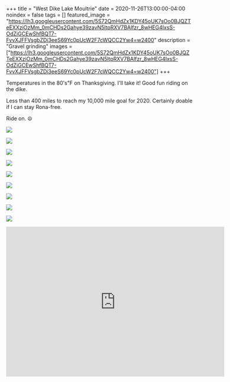 +++
title =  "West Dike Lake Moultrie"
date = 2020-11-26T13:00:00-04:00
noindex = false
tags = []
featured_image = "https://lh3.googleusercontent.com/5S72QmHdZx1KDY45oUK7sOo0BJQZTeEXXziOzMm_0mCHDs2Gahye39zavN5ltpRXV7BAlfzr_8wHEG4IxsS-OdZiGCEwShfBQT7-FvvXJFFVsgbZDi3eeS69Yc0pUcW2F7cWQCC2Yw4=w2400"
description = "Gravel grinding"
images = ["https://lh3.googleusercontent.com/5S72QmHdZx1KDY45oUK7sOo0BJQZTeEXXziOzMm_0mCHDs2Gahye39zavN5ltpRXV7BAlfzr_8wHEG4IxsS-OdZiGCEwShfBQT7-FvvXJFFVsgbZDi3eeS69Yc0pUcW2F7cWQCC2Yw4=w2400"]
+++

Temperatures in the 80's℉ on Thanksgiving. I'll take it! Good fun riding on the dike.

Less than 400 miles to reach my 10,000 mile goal for 2020. Certainly doable if I can stay Rona-free. 

Ride on. ☮

<a href='https://lh3.googleusercontent.com/5S72QmHdZx1KDY45oUK7sOo0BJQZTeEXXziOzMm_0mCHDs2Gahye39zavN5ltpRXV7BAlfzr_8wHEG4IxsS-OdZiGCEwShfBQT7-FvvXJFFVsgbZDi3eeS69Yc0pUcW2F7cWQCC2Yw4=w2400'><img src='https://lh3.googleusercontent.com/5S72QmHdZx1KDY45oUK7sOo0BJQZTeEXXziOzMm_0mCHDs2Gahye39zavN5ltpRXV7BAlfzr_8wHEG4IxsS-OdZiGCEwShfBQT7-FvvXJFFVsgbZDi3eeS69Yc0pUcW2F7cWQCC2Yw4=w2400'></a>

<a href='https://lh3.googleusercontent.com/LQUjDRA7Lm_dvK5jdjFHlukC6MZjLiyxzgZxkN3nl3Kmew0Cy7z-blOBOysTpJT8gMVi_du1psjlT3dXf2HNF6Cq8U9n6dZyCJkXDawj8pyRA4k9PsS9iNJD4D2p8YNUBNBRyAv77N8=w2400'><img src='https://lh3.googleusercontent.com/LQUjDRA7Lm_dvK5jdjFHlukC6MZjLiyxzgZxkN3nl3Kmew0Cy7z-blOBOysTpJT8gMVi_du1psjlT3dXf2HNF6Cq8U9n6dZyCJkXDawj8pyRA4k9PsS9iNJD4D2p8YNUBNBRyAv77N8=w2400'></a>

<a href='https://lh3.googleusercontent.com/wNhYur2J0700gXI9gGHoO_dy38XiPyLwo_lBUT-LZAvyuajv_tjX8Da6bzHa02yS9OCRnXrAwKJITmL_oEAfYjNvSmGkskJOTeNMzx8jluPBZvDh1JE_2PYDPRLUoiW7seQdHdI-wBE=w2400'><img src='https://lh3.googleusercontent.com/wNhYur2J0700gXI9gGHoO_dy38XiPyLwo_lBUT-LZAvyuajv_tjX8Da6bzHa02yS9OCRnXrAwKJITmL_oEAfYjNvSmGkskJOTeNMzx8jluPBZvDh1JE_2PYDPRLUoiW7seQdHdI-wBE=w2400'></a>

<a href='https://lh3.googleusercontent.com/RVTNAmhvnSyBdX4ZoLyOADqUnGsk1ns4kmxkFwBE5hN4DBHVdb7tMFNCEINZXQdAsUAtacaiv-HwEwzCOFfRhM9F9-2klVqMC8PcbHpm08hIYYzPY0I3ZlUtM84PShQUbgk3bYZCNK4=w2400'><img src='https://lh3.googleusercontent.com/RVTNAmhvnSyBdX4ZoLyOADqUnGsk1ns4kmxkFwBE5hN4DBHVdb7tMFNCEINZXQdAsUAtacaiv-HwEwzCOFfRhM9F9-2klVqMC8PcbHpm08hIYYzPY0I3ZlUtM84PShQUbgk3bYZCNK4=w2400'></a>

<a href='https://lh3.googleusercontent.com/tM5EGTUl4kNxvA-xDyrbUitW1JGhJq6WYBP7iFtgvJM2AvjmfCu86WVJEag_TpjPqzgYCdazZF2G1tyT4abCUNbpxIaF6eoCaXjNNPQQgsyVogRcDb5HwLKTPWlHaQGbrqlohI8Ecf0=w2400'><img src='https://lh3.googleusercontent.com/tM5EGTUl4kNxvA-xDyrbUitW1JGhJq6WYBP7iFtgvJM2AvjmfCu86WVJEag_TpjPqzgYCdazZF2G1tyT4abCUNbpxIaF6eoCaXjNNPQQgsyVogRcDb5HwLKTPWlHaQGbrqlohI8Ecf0=w2400'></a>

<a href='https://lh3.googleusercontent.com/CwsOjnWA4Zh0ZP3Ya9qY_x7omXo8i4Lw1GIZgbxYWMs_3HEo2q1oOn9IWdINuQ99KGZbLU1tU360_jRXaM30sQN69Sn8cX_uNW4v38DpD9kS26KWLsFWn4sfBCz--1gZzSoORQl03Rc=w2400'><img src='https://lh3.googleusercontent.com/CwsOjnWA4Zh0ZP3Ya9qY_x7omXo8i4Lw1GIZgbxYWMs_3HEo2q1oOn9IWdINuQ99KGZbLU1tU360_jRXaM30sQN69Sn8cX_uNW4v38DpD9kS26KWLsFWn4sfBCz--1gZzSoORQl03Rc=w2400'></a>

<a href='https://lh3.googleusercontent.com/KfmKUUsTpKy_8UzcJuQbRTWP1DHe277krGRisHpffptQtrjBBV-lBLPc4EovJw1LJ1g6OwcSLsuBQ6Mtm11g8eIX-EKaBIfjvjarUXTmvyAZzXD_LkiIXX7LO6mxph32cwiHxHx6uio=w2400'><img src='https://lh3.googleusercontent.com/KfmKUUsTpKy_8UzcJuQbRTWP1DHe277krGRisHpffptQtrjBBV-lBLPc4EovJw1LJ1g6OwcSLsuBQ6Mtm11g8eIX-EKaBIfjvjarUXTmvyAZzXD_LkiIXX7LO6mxph32cwiHxHx6uio=w2400'></a>

<a href='https://lh3.googleusercontent.com/FjzGDk0ZZWPbd3y69B6W-t0SZbclsPPYFUj-NWAs5qXyGBGILZkz_-D0ttda6OMUHzn7URQHufGdfa8wubOES_VqoNuRcHmB6X3kbCZKc2mqMOLkW6UN8kntG7txBnEZeWxNhf791Wg=w2400'><img src='https://lh3.googleusercontent.com/FjzGDk0ZZWPbd3y69B6W-t0SZbclsPPYFUj-NWAs5qXyGBGILZkz_-D0ttda6OMUHzn7URQHufGdfa8wubOES_VqoNuRcHmB6X3kbCZKc2mqMOLkW6UN8kntG7txBnEZeWxNhf791Wg=w2400'></a>

<a href='https://lh3.googleusercontent.com/sJOdF3cMvWA_LlBl1XwYe7lIkDlOvP_y9D3leV8-cj-NNhMSt65sWTH7SUS0-RFCovGEcj1hfDh3kCGDFjVN07wvlWlSJx8aKhz0EzoCaWxbet2ZyLndUldm1QYsT_H3olGdE2BN3UI=w2400'><img src='https://lh3.googleusercontent.com/sJOdF3cMvWA_LlBl1XwYe7lIkDlOvP_y9D3leV8-cj-NNhMSt65sWTH7SUS0-RFCovGEcj1hfDh3kCGDFjVN07wvlWlSJx8aKhz0EzoCaWxbet2ZyLndUldm1QYsT_H3olGdE2BN3UI=w2400'></a>

<iframe height='405' width='590' frameborder='0' allowtransparency='true' scrolling='no' src='https://www.strava.com/activities/4394083358/embed/70c70da6813895e1d7d737267565c0b5e25f38eb'></iframe>
